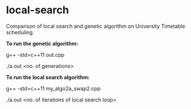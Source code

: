 # local-search
Comparison of local search and genetic algorithm on University Timetable scheduling.

**To run the genetic algorithm:**

  g++ -std=c++11 out.cpp
  
  ./a.out <students file> <exam file> <no. of generations>


**To run the local search algorithm:**
  
  g++ -std=c++11 my_algo2a_swap2.cpp
  
  ./a.out <students file> <exam file> <no. of iterations of local search loop>
